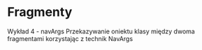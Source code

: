 # Fragmenty
Wykład 4 - navArgs Przekazywanie oniektu klasy między dwoma fragmentami korzystając z technik NavArgs
